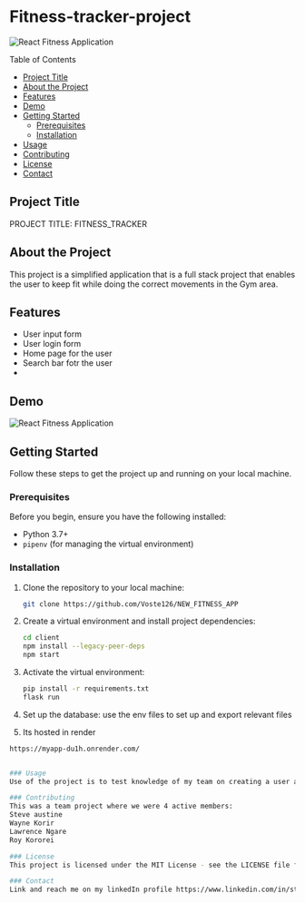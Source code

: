 # Fitness-tracker-project
![React Fitness Application](https://i.ibb.co/Yt9spGc/image.png)

Table of Contents
- [Project Title](#project-title)
- [About the Project](#about-the-project)
- [Features](#features)
- [Demo](#demo)
- [Getting Started](#getting-started)
  - [Prerequisites](#prerequisites)
  - [Installation](#installation)
- [Usage](#usage)
- [Contributing](#contributing)
- [License](#license)
- [Contact](#contact)

## Project Title

PROJECT TITLE: FITNESS_TRACKER

## About the Project

This project is a simplified application that is a full stack project that enables the user to keep fit while doing the correct movements in the Gym area.



## Features

- User input form
- User login form
- Home page for the user
- Search bar fotr the user
- 


## Demo
![React Fitness Application](https://i.ibb.co/Yt9spGc/image.png)

## Getting Started

Follow these steps to get the project up and running on your local machine.

### Prerequisites

Before you begin, ensure you have the following installed:

- Python 3.7+
- `pipenv` (for managing the virtual environment)

### Installation

1. Clone the repository to your local machine:

   ```bash
   git clone https://github.com/Voste126/NEW_FITNESS_APP


2. Create a virtual environment and install project dependencies:
    ```bash
    cd client
    npm install --legacy-peer-deps
    npm start

3. Activate the virtual environment:
    ```bash
    pip install -r requirements.txt
    flask run

4. Set up the database:
use the env files to set up and export relevant files

5. Its hosted in render
  ```bash
  https://myapp-du1h.onrender.com/


### Usage
Use of the project is to test knowledge of my team on creating a user application that is can be hosted from using React to using Flask

### Contributing
This was a team project where we were 4 active members:
Steve austine
Wayne Korir
Lawrence Ngare
Roy Kororei

### License
This project is licensed under the MIT License - see the LICENSE file for details

### Contact 
Link and reach me on my linkedIn profile https://www.linkedin.com/in/steve-austine-84834823b/

